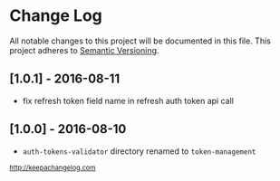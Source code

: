 # Change Log

All notable changes to this project will be documented in this file.
This project adheres to [Semantic Versioning](http://semver.org/).

## [1.0.1] - 2016-08-11
- fix refresh token field name in refresh auth token api call

## [1.0.0] - 2016-08-10
- `auth-tokens-validator` directory renamed to `token-management`

<sub>http://keepachangelog.com</sub>
